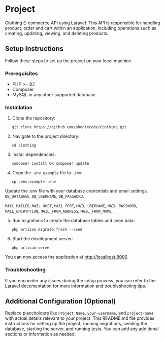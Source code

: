 # Project 

Clothing E-commerce API using Laravel. This API is responsible for handling product, order and cart within an application, including operations such as creating, updating, viewing, and deleting products.

## Setup Instructions

Follow these steps to set up the project on your local machine.

### Prerequisites

- PHP >= 8.1
- Composer
- MySQL or any other supported database

### Installation

1. Clone the repository:

```shell
   git clone https://github.com/phonixcode/clothing.git
```

2. Navigate to the project directory:

```shell
   cd clothing
```

3. Install dependencies:

```shell
   composer install OR composer update
```

4. Copy the `.env.example` file to `.env`:

```shell
   cp .env.example .env
```

Update the .env file with your database credentials and email settings. 
`DB_DATABASE`,
`DB_USERNAME`, 
`DB_PASSWORD`.

`MAIL_MAILER`,
`MAIL_HOST`,
`MAIL_PORT`,
`MAIL_USERNAME`,
`MAIL_PASSWORD`,
`MAIL_ENCRYPTION`,
`MAIL_FROM_ADDRESS`,
`MAIL_FROM_NAME`,

5. Run migrations to create the database tables and seed data:

```shell
   php artisan migrate:fresh --seed
```

6. Start the development server:

```shell
   php artisan serve
```

You can now access the application at <http://localhost:8000>.


### Troubleshooting

If you encounter any issues during the setup process, you can refer to the <a href="https://laravel.com/docs/">Laravel documentation</a> for more information and troubleshooting tips.

## Additional Configuration (Optional)

Replace placeholders like `Project Name`, `your-username`, and `project-name` with actual details relevant to your project. This README.md file provides instructions for setting up the project, running migrations, seeding the database, starting the server, and running tests. You can add any additional sections or information as needed.
